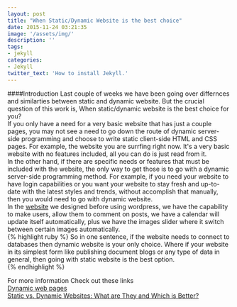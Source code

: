 ```yaml
---
layout: post
title: "When Static/Dynamic Website is the best choice"
date: 2015-11-24 03:21:35
image: '/assets/img/'
description: ''
tags:
- jekyll
categories:
- Jekyll 
twitter_text: 'How to install Jekyll.'
---
```

####Introduction 
Last couple of weeks we have been going over differnces and similarties between static and dynamic website. But the crucial question of this work is, When static/dynamic website is the best choice for you?  
If you only have a need for a very basic website that has just a couple pages, you may not see a need to go down the route of dynamic server-side programming and choose to write static client-side HTML and CSS pages. For example, the website you are surrfing right now. It's a very basic website with no features included, all you can do is just read from it.  
In the other hand, if there are specific needs or features that must be included with the website, the only way to get those is to go with a dynamic server-side programming method. For example, if you need your website to have login capabilities or you want your website to stay fresh and up-to-date with the latest styles and trends, without accomplish that manually, then you would need to go with dynamic website.  
In the <a href="http://khaledarnaout.info/">website</a> we designed before using wordpress, we have the capability to make users, allow them to comment on posts, we have a calendar will update itself automatically, plus we have the images slider where it switch between certain images automatically.  
{% highlight ruby %}
So in one sentence, if the website needs to connect to databases then dynamic website is your only choice. Where if your website in its simplest form like publishing document blogs or any type of data in general, then going with static website is the best option.  
{% endhighlight %}



For more information Check out these links  
<a href="https://en.wikipedia.org/wiki/Dynamic_web_page">Dynamic web pages</a>  
<a href="https://rocketmedia.com/blog/static-vs-dynamic-websites">Static vs. Dynamic Websites: What are They and Which is Better?</a>  